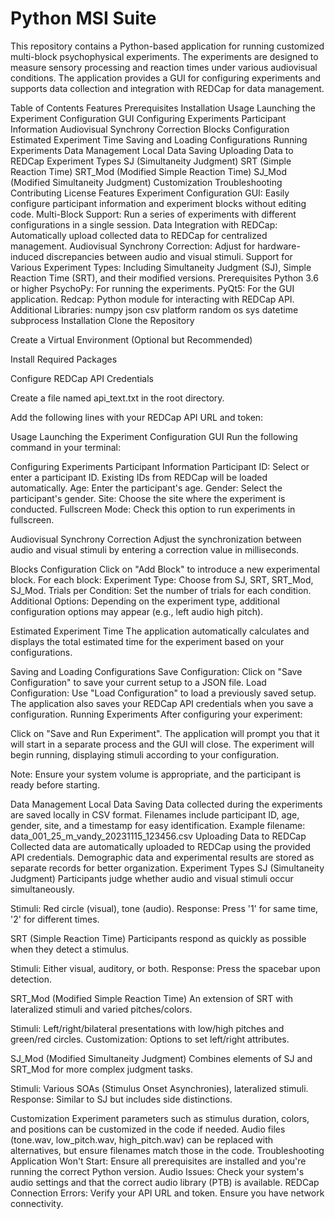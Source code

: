 # Python MSI Suite
This repository contains a Python-based application for running customized multi-block psychophysical experiments. The experiments are designed to measure sensory processing and reaction times under various audiovisual conditions. The application provides a GUI for configuring experiments and supports data collection and integration with REDCap for data management.

<!-- ![Main Interface](path/to/main_interface_image.png) -->
Table of Contents
Features
Prerequisites
Installation
Usage
Launching the Experiment Configuration GUI
Configuring Experiments
Participant Information
Audiovisual Synchrony Correction
Blocks Configuration
Estimated Experiment Time
Saving and Loading Configurations
Running Experiments
Data Management
Local Data Saving
Uploading Data to REDCap
Experiment Types
SJ (Simultaneity Judgment)
SRT (Simple Reaction Time)
SRT_Mod (Modified Simple Reaction Time)
SJ_Mod (Modified Simultaneity Judgment)
Customization
Troubleshooting
Contributing
License
Features
Experiment Configuration GUI: Easily configure participant information and experiment blocks without editing code.
Multi-Block Support: Run a series of experiments with different configurations in a single session.
Data Integration with REDCap: Automatically upload collected data to REDCap for centralized management.
Audiovisual Synchrony Correction: Adjust for hardware-induced discrepancies between audio and visual stimuli.
Support for Various Experiment Types: Including Simultaneity Judgment (SJ), Simple Reaction Time (SRT), and their modified versions.
Prerequisites
Python 3.6 or higher
PsychoPy: For running the experiments.
PyQt5: For the GUI application.
Redcap: Python module for interacting with REDCap API.
Additional Libraries:
numpy
json
csv
platform
random
os
sys
datetime
subprocess
Installation
Clone the Repository

Create a Virtual Environment (Optional but Recommended)

Install Required Packages

<!-- If there's no `requirements.txt`, list the packages manually. -->
Configure REDCap API Credentials

Create a file named api_text.txt in the root directory.

Add the following lines with your REDCap API URL and token:

<!-- ![API Credentials Setup](path/to/api_credentials_image.png) -->
Usage
Launching the Experiment Configuration GUI
Run the following command in your terminal:

<!-- ![Experiment Configuration GUI](path/to/experiment_gui_image.png) -->
Configuring Experiments
Participant Information
Participant ID: Select or enter a participant ID. Existing IDs from REDCap will be loaded automatically.
Age: Enter the participant's age.
Gender: Select the participant's gender.
Site: Choose the site where the experiment is conducted.
Fullscreen Mode: Check this option to run experiments in fullscreen.
<!-- ![Participant Information](path/to/participant_info_image.png) -->
Audiovisual Synchrony Correction
Adjust the synchronization between audio and visual stimuli by entering a correction value in milliseconds.

<!-- ![AV Synchrony Correction](path/to/av_sync_image.png) -->
Blocks Configuration
Click on "Add Block" to introduce a new experimental block.
For each block:
Experiment Type: Choose from SJ, SRT, SRT_Mod, SJ_Mod.
Trials per Condition: Set the number of trials for each condition.
Additional Options: Depending on the experiment type, additional configuration options may appear (e.g., left audio high pitch).
<!-- ![Blocks Configuration](path/to/blocks_config_image.png) -->
Estimated Experiment Time
The application automatically calculates and displays the total estimated time for the experiment based on your configurations.

<!-- ![Estimated Time](path/to/estimated_time_image.png) -->
Saving and Loading Configurations
Save Configuration: Click on "Save Configuration" to save your current setup to a JSON file.
Load Configuration: Use "Load Configuration" to load a previously saved setup.
The application also saves your REDCap API credentials when you save a configuration.
Running Experiments
After configuring your experiment:

Click on "Save and Run Experiment".
The application will prompt you that it will start in a separate process and the GUI will close.
The experiment will begin running, displaying stimuli according to your configuration.
<!-- ![Running Experiment](path/to/running_experiment_image.png) -->
Note: Ensure your system volume is appropriate, and the participant is ready before starting.

Data Management
Local Data Saving
Data collected during the experiments are saved locally in CSV format.
Filenames include participant ID, age, gender, site, and a timestamp for easy identification.
Example filename: data_001_25_m_vandy_20231115_123456.csv
Uploading Data to REDCap
Collected data are automatically uploaded to REDCap using the provided API credentials.
Demographic data and experimental results are stored as separate records for better organization.
Experiment Types
SJ (Simultaneity Judgment)
Participants judge whether audio and visual stimuli occur simultaneously.

Stimuli: Red circle (visual), tone (audio).
Response: Press '1' for same time, '2' for different times.
<!-- ![SJ Trial](path/to/sj_trial_image.png) -->
SRT (Simple Reaction Time)
Participants respond as quickly as possible when they detect a stimulus.

Stimuli: Either visual, auditory, or both.
Response: Press the spacebar upon detection.
<!-- ![SRT Trial](path/to/srt_trial_image.png) -->
SRT_Mod (Modified Simple Reaction Time)
An extension of SRT with lateralized stimuli and varied pitches/colors.

Stimuli: Left/right/bilateral presentations with low/high pitches and green/red circles.
Customization: Options to set left/right attributes.
<!-- ![SRT_Mod Trial](path/to/srt_mod_trial_image.png) -->
SJ_Mod (Modified Simultaneity Judgment)
Combines elements of SJ and SRT_Mod for more complex judgment tasks.

Stimuli: Various SOAs (Stimulus Onset Asynchronies), lateralized stimuli.
Response: Similar to SJ but includes side distinctions.
<!-- ![SJ_Mod Trial](path/to/sj_mod_trial_image.png) -->
Customization
Experiment parameters such as stimulus duration, colors, and positions can be customized in the code if needed.
Audio files (tone.wav, low_pitch.wav, high_pitch.wav) can be replaced with alternatives, but ensure filenames match those in the code.
Troubleshooting
Application Won't Start: Ensure all prerequisites are installed and you're running the correct Python version.
Audio Issues: Check your system's audio settings and that the correct audio library (PTB) is available.
REDCap Connection Errors: Verify your API URL and token. Ensure you have network connectivity.
